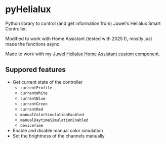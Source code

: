 # pyHelialux

Python library to control (and get information from) Juwel's Helialux Smart Controller.

Modified to work with Home Assistant (tested with 2025.1), mostly just made the functions async.

Made to work with my [Juwel Helialux Home Assistant custom component](https://github.com/MrSleeps/Juwel-HeliaLux-Home-Assistant-Custom-Component).

## Suppored features
* Get current state of the controller
  * `currentProfile`
  * `currentWhite`
  * `currentBlue`
  * `currentGreen`
  * `currentRed`
  * `manualColorSimulationEanbled`
  * `manualDaytimeSimulationEnabled`
  * `deviceTime`
* Enable and disable manual color simulation
* Set the brightness of the channels manually

